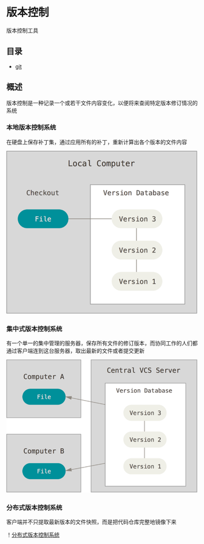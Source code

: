 # 版本控制

版本控制工具

## 目录

* [git](git/README.md)

## 概述

版本控制是一种记录一个或若干文件内容变化，以便将来查阅特定版本修订情况的系统

### 本地版本控制系统

在硬盘上保存补丁集，通过应用所有的补丁，重新计算出各个版本的文件内容

![本地版本控制系统](images/local.png)

### 集中式版本控制系统

有一个单一的集中管理的服务器，保存所有文件的修订版本，而协同工作的人们都通过客户端连到这台服务器，取出最新的文件或者提交更新

![集中式版本控制系统](images/centralized.png)

### 分布式版本控制系统

客户端并不只提取最新版本的文件快照，而是把代码仓库完整地镜像下来

！[分布式版本控制系统](images/distributed.png)